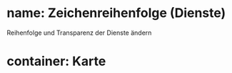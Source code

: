 ﻿# name: Zeichenreihenfolge (Dienste)

Reihenfolge und Transparenz der Dienste ändern

# container: Karte